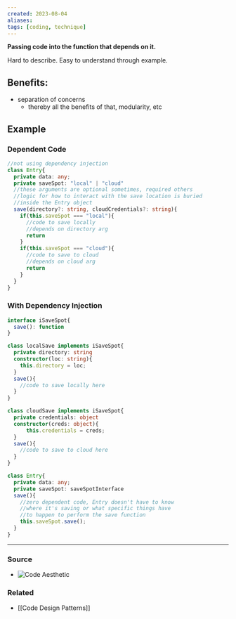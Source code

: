 ```yaml
---
created: 2023-08-04
aliases: 
tags: [coding, technique]
---
```

**Passing code into the function that depends on it.**

Hard to describe. Easy to understand through example. 

## Benefits:
- separation of concerns
	- thereby all the benefits of that, modularity, etc

## Example
### Dependent Code
```typescript
//not using dependency injection
class Entry{
  private data: any;
  private saveSpot: "local" | "cloud"
  //these arguments are optional sometimes, required others
  //logic for how to interact with the save location is buried
  //inside the Entry object
  save(directory?: string, cloudCredentials?: string){
    if(this.saveSpot === "local"){
      //code to save locally 
      //depends on directory arg
      return
    }
    if(this.saveSpot === "cloud"){
      //code to save to cloud
      //depends on cloud arg
      return
    }
  }
} 
```

### With Dependency Injection
```typescript
interface iSaveSpot{
  save(): function
}

class localSave implements iSaveSpot{
  private directory: string
  constructor(loc: string){
    this.directory = loc;
  }
  save(){
    //code to save locally here
  }
}

class cloudSave implements iSaveSpot{
  private credentials: object
  constructor(creds: object){
	  this.credentials = creds;
  }
  save(){
    //code to save to cloud here
  }
}

class Entry{
  private data: any;
  private saveSpot: saveSpotInterface
  save(){
	//zero dependent code, Entry doesn't have to know
	//where it's saving or what specific things have
	//to happen to perform the save function
    this.saveSpot.save();
  }
} 

```

---
### Source
- ![Code Aesthetic](https://youtu.be/J1f5b4vcxCQ)

### Related
- [[Code Design Patterns]]
 